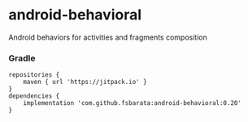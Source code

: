 # android-behavioral
Android behaviors for activities and fragments composition


### Gradle
	repositories {
		maven { url 'https://jitpack.io' }
	}
	dependencies {
		implementation 'com.github.fsbarata:android-behavioral:0.20'
	}
